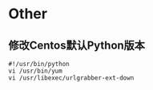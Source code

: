 # Other

## 修改Centos默认Python版本
```
#!/usr/bin/python
vi /usr/bin/yum
vi /usr/libexec/urlgrabber-ext-down
```